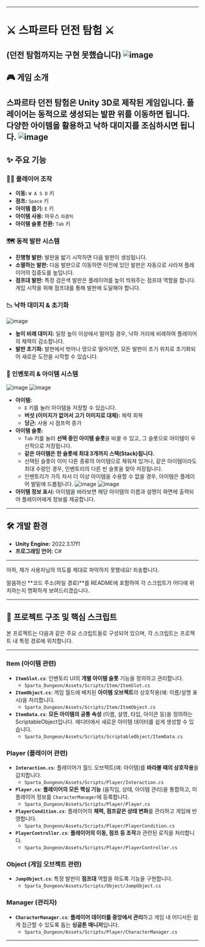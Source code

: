 -----

# ⚔️ 스파르타 던전 탐험 ⚔️
(던전 탐험까지는 구현 못했습니다)
![image](https://github.com/user-attachments/assets/ae2a80c9-f196-42f8-9641-d34e50beb0cc)
-----

## 🎮 게임 소개

스파르타 던전 탐험은 Unity 3D로 제작된 게임입니다. 플레이어는 동적으로 생성되는 발판 위를 이동하면 됩니다. 다양한 아이템을 활용하고 낙하 대미지를 조심하시면 됩니다.
![image](https://github.com/user-attachments/assets/d10fb685-282d-4bb9-8b9b-77f4282ffa51)
-----

## ✨ 주요 기능

### 🚶‍♂️ 플레이어 조작

  * **이동:** `W A S D` 키
  * **점프:** `Space` 키
  * **아이템 줍기:** `E` 키
  * **아이템 사용:** 마우스 `좌클릭`
  * **아이템 슬롯 전환:** `Tab` 키

### 🗺️ 동적 발판 시스템

  * **진행형 발판:** 발판을 밟기 시작하면 다음 발판이 생성됩니다.
  * **소멸하는 발판:** 다음 발판으로 이동하면 이전에 있던 발판은 자동으로 사라져 플레이어의 집중도를 높입니다.
  * **점프대 발판:** 특정 검은색 발판은 플레이어를 높이 띄워주는 점프대 역할을 합니다. 게임 시작을 위해 점프대를 통해 발판에 도달해야 합니다.

### 📉 낙하 대미지 & 초기화
![image](https://github.com/user-attachments/assets/625a0641-4d50-47b1-bf23-13a9dbfe0fe8)
  * **높이 비례 대미지:** 일정 높이 이상에서 떨어질 경우, 낙하 거리에 비례하여 플레이어의 체력이 감소합니다.
  * **발판 초기화:** 발판에서 벗어나 땅으로 떨어지면, 모든 발판이 초기 위치로 초기화되어 새로운 도전을 시작할 수 있습니다.

### 🎒 인벤토리 & 아이템 시스템
![image](https://github.com/user-attachments/assets/4fa155f2-3cc1-4ad8-8ee5-38fb8083d79c)
![image](https://github.com/user-attachments/assets/f15e3fcc-39de-4a15-90c9-47807526bd33)
  * **아이템:**
      * `E` 키를 눌러 아이템을 저장할 수 있습니다.
      * **버섯 (이미지가 없어서 고기 이미지로 대체):** 체력 회복
      * **당근:** 사용 시 점프력 증가
  * **아이템 슬롯:**
      * `Tab` 키를 눌러 **선택 중인 아이템 슬롯**을 바꿀 수 있고, 그 슬롯으로 아이템이 우선적으로 저장됩니다.
      * **같은 아이템은 한 슬롯에 최대 3개까지 스택(Stack)됩니다.**
      * 선택된 슬롯이 이미 다른 종류의 아이템으로 채워져 있거나, 같은 아이템이라도 최대 수량인 경우, 인벤토리의 다른 빈 슬롯을 찾아 저장됩니다.
      * 인벤토리가 가득 차서 더 이상 아이템을 수용할 수 없을 경우, 아이템은 플레이어 발밑에 드롭됩니다.
![image](https://github.com/user-attachments/assets/2744f5a1-52b1-4474-ad0b-421e0430a0ea)
![image](https://github.com/user-attachments/assets/3ba72d1a-87ee-4195-ab88-ebff5e7d2b4a)
  * **아이템 정보 표시:** 아이템을 바라보면 해당 아이템의 이름과 설명이 화면에 출력되어 플레이어에게 정보를 제공합니다.

-----

## 🛠️ 개발 환경

  * **Unity Engine:** 2022.3.17f1
  * **프로그래밍 언어:** C\#

-----
아하, 제가 사용자님의 의도를 제대로 파악하지 못했네요! 죄송합니다.

말씀하신 **코드 주소(파일 경로)**를 README에 포함하여 각 스크립트가 어디에 위치하는지 명확하게 보여드리겠습니다.

---

## 📂 프로젝트 구조 및 핵심 스크립트

본 프로젝트는 다음과 같은 주요 스크립트들로 구성되어 있으며, 각 스크립트는 프로젝트 내 특정 경로에 위치합니다.

---

### Item (아이템 관련)
* **`ItemSlot.cs`**: 인벤토리 UI의 **개별 아이템 슬롯** 기능을 정의하고 관리합니다.
    * `Sparta_Dungeon/Assets/Scripts/Item/ItemSlot.cs`
* **`ItemObject.cs`**: 게임 월드에 배치된 **아이템 오브젝트**의 상호작용(예: 이름/설명 표시)을 처리합니다.
    * `Sparta_Dungeon/Assets/Scripts/Item/ItemObject.cs`
* **`ItemData.cs`**: **모든 아이템의 공통 속성** (이름, 설명, 타입, 아이콘 등)을 정의하는 ScriptableObject입니다. 에디터에서 새로운 아이템 데이터를 쉽게 생성할 수 있습니다.
    * `Sparta_Dungeon/Assets/Scripts/ScriptableObject/ItemData.cs`

### Player (플레이어 관련)
* **`Interaction.cs`**: 플레이어가 월드 오브젝트(예: 아이템)를 **바라볼 때의 상호작용**을 감지합니다.
    * `Sparta_Dungeon/Assets/Scripts/Player/Interaction.cs`
* **`Player.cs`**: **플레이어의 모든 핵심 기능** (움직임, 상태, 아이템 관리)을 통합하고, 이 플레이어 정보를 `CharacterManager`에 등록합니다.
    * `Sparta_Dungeon/Assets/Scripts/Player/Player.cs`
* **`PlayerCondition.cs`**: 플레이어의 **체력, 점프같은 상태 변화**를 관리하고 게임에 반영합니다.
    * `Sparta_Dungeon/Assets/Scripts/Player/PlayerCondition.cs`
* **`PlayerController.cs`**: **플레이어의 이동, 점프 등 조작**과 관련된 로직을 처리합니다.
    * `Sparta_Dungeon/Assets/Scripts/Player/PlayerController.cs`

### Object (게임 오브젝트 관련)
* **`JumpObject.cs`**: 특정 발판이 **점프대** 역할을 하도록 기능을 구현합니다.
    * `Sparta_Dungeon/Assets/Scripts/Object/JumpObject.cs`

### Manager (관리자)
* **`CharacterManager.cs`**: **플레이어 데이터를 중앙에서 관리**하고 게임 내 어디서든 쉽게 접근할 수 있도록 돕는 **싱글톤 매니저**입니다.
    * `Sparta_Dungeon/Assets/Scripts/Player/CharacterManager.cs`

---
